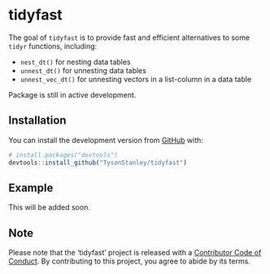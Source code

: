 
<!-- README.md is generated from README.Rmd. Please edit that file -->

# tidyfast

<!-- badges: start -->

<!-- badges: end -->

The goal of `tidyfast` is to provide fast and efficient alternatives to
some `tidyr` functions, including:

  - `nest_dt()` for nesting data tables
  - `unnest_dt()` for unnesting data tables
  - `unnest_vec_dt()` for unnesting vectors in a list-column in a data
    table

Package is still in active development.

## Installation

You can install the development version from
[GitHub](https://github.com/) with:

``` r
# install.packages("devtools")
devtools::install_github("TysonStanley/tidyfast")
```

## Example

This will be added soon.

## Note

Please note that the ‘tidyfast’ project is released with a [Contributor
Code of Conduct](.github/CODE_OF_CONDUCT.md). By contributing to this
project, you agree to abide by its terms.
